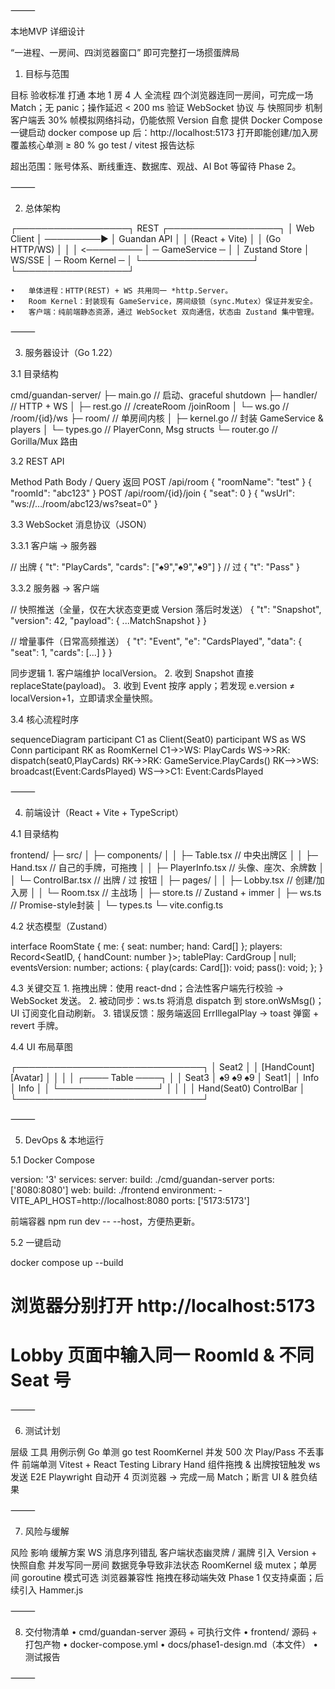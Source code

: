 
⸻

本地MVP 详细设计

“一进程、一房间、四浏览器窗口” 即可完整打一场掼蛋牌局

1. 目标与范围

目标	验收标准
打通 本地 1 房 4 人 全流程	四个浏览器连同一房间，可完成一场 Match；无 panic；操作延迟 < 200 ms
验证 WebSocket 协议 与 快照同步 机制	客户端丢 30% 帧模拟网络抖动，仍能依照 Version 自愈
提供 Docker Compose 一键启动	docker compose up 后：http://localhost:5173 打开即能创建/加入房
覆盖核心单测 ≥ 80 %	go test / vitest 报告达标

超出范围：账号体系、断线重连、数据库、观战、AI Bot 等留待 Phase 2。

⸻

2. 总体架构

┌──────────────────┐    REST    ┌──────────────────┐
│    Web Client    │ ─────────► │   Guandan API    │
│  (React + Vite)  │            │  (Go HTTP/WS)    │
│                  │ <───────── │  ─ GameService ─ │
│  Zustand Store   │   WS/SSE   │  ─ Room Kernel ─ │
└──────────────────┘             └──────────────────┘

	•	单体进程：HTTP(REST) + WS 共用同一 *http.Server。
	•	Room Kernel：封装现有 GameService，房间级锁（sync.Mutex）保证并发安全。
	•	客户端：纯前端静态资源，通过 WebSocket 双向通信，状态由 Zustand 集中管理。

⸻

3. 服务器设计（Go 1.22）

3.1 目录结构

cmd/guandan-server/
├─ main.go                  // 启动、graceful shutdown
├─ handler/                 // HTTP + WS
│  ├─ rest.go               // /createRoom /joinRoom
│  └─ ws.go                 // /room/{id}/ws
├─ room/                    // 单房间内核
│  ├─ kernel.go             // 封装 GameService & players
│  └─ types.go              // PlayerConn, Msg structs
└─ router.go                // Gorilla/Mux 路由

3.2 REST API

Method	Path	Body / Query	返回
POST	/api/room	{ "roomName": "test" }	{ "roomId": "abc123" }
POST	/api/room/{id}/join	{ "seat": 0 }	{ "wsUrl": "ws://…/room/abc123/ws?seat=0" }

3.3 WebSocket 消息协议（JSON）

3.3.1 客户端 → 服务器

// 出牌
{ "t": "PlayCards", "cards": ["♠9","♠9","♠9"] }
// 过
{ "t": "Pass" }

3.3.2 服务器 → 客户端

// 快照推送（全量，仅在大状态变更或 Version 落后时发送）
{ "t": "Snapshot", "version": 42, "payload": { ...MatchSnapshot } }

// 增量事件（日常高频推送）
{ "t": "Event", "e": "CardsPlayed", "data": { "seat": 1, "cards": [...] } }

同步逻辑
	1.	客户端维护 localVersion。
	2.	收到 Snapshot 直接 replaceState(payload)。
	3.	收到 Event 按序 apply；若发现 e.version ≠ localVersion+1，立即请求全量快照。

3.4 核心流程时序

sequenceDiagram
  participant C1 as Client(Seat0)
  participant WS as WS Conn
  participant RK as RoomKernel
  C1->>WS: PlayCards
  WS->>RK: dispatch(seat0,PlayCards)
  RK->>RK: GameService.PlayCards()
  RK-->>WS: broadcast(Event:CardsPlayed)
  WS-->>C1: Event:CardsPlayed


⸻

4. 前端设计（React + Vite + TypeScript）

4.1 目录结构

frontend/
├─ src/
│  ├─ components/
│  │  ├─ Table.tsx       // 中央出牌区
│  │  ├─ Hand.tsx        // 自己的手牌，可拖拽
│  │  ├─ PlayerInfo.tsx  // 头像、座次、余牌数
│  │  └─ ControlBar.tsx  // 出牌 / 过 按钮
│  ├─ pages/
│  │  ├─ Lobby.tsx       // 创建/加入房
│  │  └─ Room.tsx        // 主战场
│  ├─ store.ts           // Zustand + immer
│  ├─ ws.ts              // Promise-style封装
│  └─ types.ts
└─ vite.config.ts

4.2 状态模型（Zustand）

interface RoomState {
  me: { seat: number; hand: Card[] };
  players: Record<SeatID, { handCount: number }>;
  tablePlay: CardGroup | null;
  eventsVersion: number;
  actions: {
    play(cards: Card[]): void;
    pass(): void;
  };
}

4.3 关键交互
	1.	拖拽出牌：使用 react-dnd；合法性客户端先行校验 → WebSocket 发送。
	2.	被动同步：ws.ts 将消息 dispatch 到 store.onWsMsg()；UI 订阅变化自动刷新。
	3.	错误反馈：服务端返回 ErrIllegalPlay → toast 弹窗 + revert 手牌。

4.4 UI 布局草图

┌──────────────────────────────┐
│            Seat2             │
│   [HandCount]   [Avatar]     │
│                              │
│       ┌──── Table ────┐      │
│ Seat3 │  ♠9 ♠9 ♠9     │ Seat1│
│ Info  │              Info   │
│       └────────────────┘     │
│                              │
│  Hand(Seat0)  ControlBar     │
└──────────────────────────────┘


⸻

5. DevOps & 本地运行

5.1 Docker Compose

version: '3'
services:
  server:
    build: ./cmd/guandan-server
    ports: ['8080:8080']
  web:
    build: ./frontend
    environment:
      - VITE_API_HOST=http://localhost:8080
    ports: ['5173:5173']

前端容器 npm run dev -- --host，方便热更新。

5.2 一键启动

docker compose up --build
# 浏览器分别打开 http://localhost:5173
# Lobby 页面中输入同一 RoomId & 不同 Seat 号


⸻

6. 测试计划

层级	工具	用例示例
Go 单测	go test	RoomKernel 并发 500 次 Play/Pass 不丢事件
前端单测	Vitest + React Testing Library	Hand 组件拖拽 & 出牌按钮触发 ws 发送
E2E	Playwright	自动开 4 页浏览器 → 完成一局 Match；断言 UI & 胜负结果


⸻

7. 风险与缓解

风险	影响	缓解方案
WS 消息序列错乱	客户端状态幽灵牌 / 漏牌	引入 Version + 快照自愈
并发写同一房间	数据竞争导致非法状态	RoomKernel 级 mutex；单房间 goroutine 模式可选
浏览器兼容性	拖拽在移动端失效	Phase 1 仅支持桌面；后续引入 Hammer.js


⸻

8. 交付物清单
	•	cmd/guandan-server 源码 + 可执行文件
	•	frontend/ 源码 + 打包产物
	•	docker-compose.yml
	•	docs/phase1-design.md（本文件）
	•	测试报告

⸻
